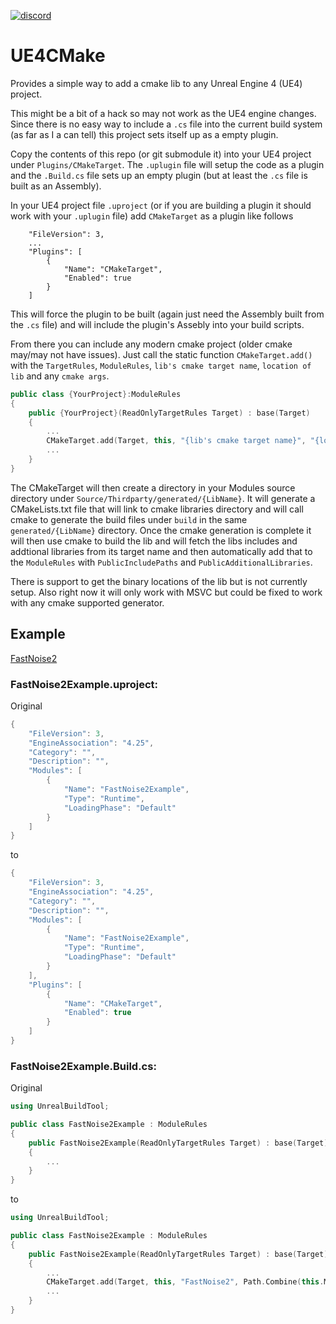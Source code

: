 [![discord](https://img.shields.io/discord/495955797872869376.svg?logo=discord "Discord")](https://discord.gg/4AYSjfEByn)

# UE4CMake
Provides a simple way to add a cmake lib to any Unreal Engine 4 (UE4) project. 

This might be a bit of a hack so may not work as the UE4 engine changes. Since there is no easy way to include a `.cs` file into the current build system (as far as I a can tell) this project sets itself up as a empty plugin.

Copy the contents of this repo (or git submodule it) into your UE4 project under `Plugins/CMakeTarget`. The `.uplugin` file will setup the code as a plugin and the `.Build.cs` file sets up an empty plugin (but at least the `.cs` file is built as an Assembly).

In your UE4 project file `.uproject` (or if you are building a plugin it should work with your `.uplugin` file) add `CMakeTarget` as a plugin like follows
```
    "FileVersion": 3,
    ...
    "Plugins": [
		{
			"Name": "CMakeTarget",
			"Enabled": true
		}
	]
```
This will force the plugin to be built (again just need the Assembly built from the `.cs` file) and will include the plugin's Assebly into your build scripts.

From there you can include any modern cmake project (older cmake may/may not have issues). Just call the static function `CMakeTarget.add()` with the `TargetRules`, `ModuleRules`, `lib's cmake target name`, `location of lib` and any `cmake args`.

```c++
public class {YourProject}:ModuleRules
{
    public {YourProject}(ReadOnlyTargetRules Target) : base(Target)
    {
        ...
        CMakeTarget.add(Target, this, "{lib's cmake target name}", "{location to cmake lib source}", "{cmake args}");
        ...
    }
}
```

The CMakeTarget will then create a directory in your Modules source directory under `Source/Thirdparty/generated/{LibName}`. It will generate a CMakeLists.txt file that will link to cmake libraries directory and will call cmake to generate the build files under `build` in the same `generated/{LibName}` directory. Once the cmake generation is complete it will then use cmake to build the lib and will fetch the libs includes and addtional libraries from its target name and then automatically add that to the `ModuleRules` with `PublicIncludePaths` and `PublicAdditionalLibraries`.

There is support to get the binary locations of the lib but is not currently setup. Also right now it will only work with MSVC but could be fixed to work with any cmake supported generator.

## Example
[FastNoise2](https://github.com/caseymcc/UE4_FastNoise2)

### FastNoise2Example.uproject:
Original
```c++
{
	"FileVersion": 3,
	"EngineAssociation": "4.25",
	"Category": "",
	"Description": "",
	"Modules": [
		{
			"Name": "FastNoise2Example",
			"Type": "Runtime",
			"LoadingPhase": "Default"
		}
	]
}
```
to
```c++
{
	"FileVersion": 3,
	"EngineAssociation": "4.25",
	"Category": "",
	"Description": "",
	"Modules": [
		{
			"Name": "FastNoise2Example",
			"Type": "Runtime",
			"LoadingPhase": "Default"
		}
	],
	"Plugins": [
		{
			"Name": "CMakeTarget",
			"Enabled": true
		}
	]
}
```

### FastNoise2Example.Build.cs:
Original
```c++
using UnrealBuildTool;

public class FastNoise2Example : ModuleRules
{
	public FastNoise2Example(ReadOnlyTargetRules Target) : base(Target)
	{
        ...
    }
}
```
to
```c++
using UnrealBuildTool;

public class FastNoise2Example : ModuleRules
{
	public FastNoise2Example(ReadOnlyTargetRules Target) : base(Target)
	{
        ...
        CMakeTarget.add(Target, this, "FastNoise2", Path.Combine(this.ModuleDirectory, "../Deps/FastNoise2"), "-DFASTNOISE2_NOISETOOL=OFF");
        ...
    }
}
```
